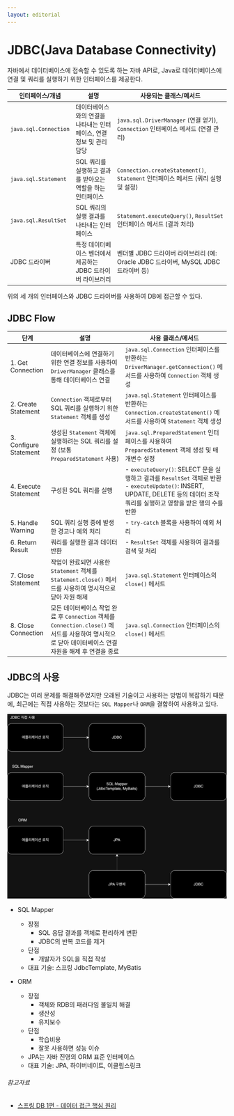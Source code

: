 ```yaml
---
layout: editorial
---
```


# JDBC(Java Database Connectivity)

자바에서 데이터베이스에 접속할 수 있도록 하는 자바 API로, Java로 데이터베이스에 연결 및 쿼리를 실행하기 위한 인터페이스를 제공한다.

| 인터페이스/개념              | 설명                                     | 사용되는 클래스/메서드                                                       |
|-----------------------|----------------------------------------|--------------------------------------------------------------------|
| `java.sql.Connection` | 데이터베이스와의 연결을 나타내는 인터페이스, 연결 정보 및 관리 담당 | `java.sql.DriverManager` (연결 얻기), `Connection` 인터페이스 메서드 (연결 관리)   |
| `java.sql.Statement`  | SQL 쿼리를 실행하고 결과를 받아오는 역할을 하는 인터페이스     | `Connection.createStatement()`, `Statement` 인터페이스 메서드 (쿼리 실행 및 설정) |
| `java.sql.ResultSet`  | SQL 쿼리의 실행 결과를 나타내는 인터페이스              | `Statement.executeQuery()`, `ResultSet` 인터페이스 메서드 (결과 처리)          |
| JDBC 드라이버             | 특정 데이터베이스 벤더에서 제공하는 JDBC 드라이버 라이브러리    | 벤더별 JDBC 드라이버 라이브러리 (예: Oracle JDBC 드라이버, MySQL JDBC 드라이버 등)       |

위의 세 개의 인터페이스와 JDBC 드라이버를 사용하여 DB에 접근할 수 있다.

## JDBC Flow

| 단계                     | 설명                                                                                                   | 사용 클래스/메서드                                                                                                                                   |
|------------------------|------------------------------------------------------------------------------------------------------|----------------------------------------------------------------------------------------------------------------------------------------------|
| 1. Get Connection      | 데이터베이스에 연결하기 위한 연결 정보를 사용하여 `DriverManager` 클래스를 통해 데이터베이스 연결                                        | `java.sql.Connection` 인터페이스를 반환하는 `DriverManager.getConnection()` 메서드를 사용하여 `Connection` 객체 생성                                               |
| 2. Create Statement    | `Connection` 객체로부터 SQL 쿼리를 실행하기 위한 `Statement` 객체를 생성                                                | `java.sql.Statement` 인터페이스를 반환하는 `Connection.createStatement()` 메서드를 사용하여 `Statement` 객체 생성                                                  |
| 3. Configure Statement | 생성된 `Statement` 객체에 실행하려는 SQL 쿼리를 설정 (보통 `PreparedStatement` 사용)                                     | `java.sql.PreparedStatement` 인터페이스를 사용하여 `PreparedStatement` 객체 생성 및 매개변수 설정                                                                 |
| 4. Execute Statement   | 구성된 SQL 쿼리를 실행                                                                                       | - `executeQuery()`: SELECT 문을 실행하고 결과를 `ResultSet` 객체로 반환<br> - `executeUpdate()`: INSERT, UPDATE, DELETE 등의 데이터 조작 쿼리를 실행하고 영향을 받은 행의 수를 반환 |
| 5. Handle Warning      | SQL 쿼리 실행 중에 발생한 경고나 예외 처리                                                                           | - `try-catch` 블록을 사용하여 예외 처리                                                                                                                 |
| 6. Return Result       | 쿼리를 실행한 결과 데이터 반환                                                                                    | - `ResultSet` 객체를 사용하여 결과를 검색 및 처리                                                                                                           |
| 7. Close Statement     | 작업이 완료되면 사용한 `Statement` 객체를 `Statement.close()` 메서드를 사용하여 명시적으로 닫아 자원 해제                            | `java.sql.Statement` 인터페이스의 `close()` 메서드                                                                                                    |
| 8. Close Connection    | 모든 데이터베이스 작업 완료 후 `Connection` 객체를 `Connection.close()` 메서드를 사용하여 명시적으로 닫아 데이터베이스 연결 자원을 해제 후 연결을 종료 | `java.sql.Connection` 인터페이스의 `close()` 메서드                                                                                                   |

## JDBC의 사용

JDBC는 여러 문제를 해결해주었지만 오래된 기술이고 사용하는 방법이 복잡하기 때문에, 최근에는 직접 사용하는 것보다는 `SQL Mapper`나 `ORM`을 결합하여 사용하고 있다.

![JDBC에 접근하는 여러 방법](image/jdbc_access.png)

- SQL Mapper
    - 장점
        - SQL 응답 결과를 객체로 편리하게 변환
        - JDBC의 반복 코드를 제거
    - 단점
        - 개발자가 SQL을 직접 작성
    - 대표 기술: 스프링 JdbcTemplate, MyBatis

- ORM
    - 장점
        - 객체와 RDB의 패러다임 불일치 해결
        - 생산성
        - 유지보수
    - 단점
        - 학습비용
        - 잘못 사용하면 성능 이슈
    - JPA는 자바 진영의 ORM 표준 인터페이스
    - 대표 기술: JPA, 하이버네이트, 이클립스링크

###### 참고자료

- [스프링 DB 1편 - 데이터 접근 핵심 원리](https://www.inflearn.com/course/스프링-db-1)